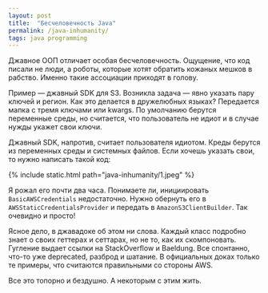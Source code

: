 ```yaml
---
layout: post
title:  "Бесчеловечность Java"
permalink: /java-inhumanity/
tags: java programming
---
```


Джавное ООП отличает особая бесчеловечность. Ощущение, что код писали не
люди, а роботы, которые хотят обратить кожаных мешков в рабство. Именно такие
ассоциации приходят в голову.

Пример — джавный SDK для S3. Возникла задача — явно указать пару ключей и
регион. Как это делается в дружелюбных языках? Передается мапка с тремя
ключами или kwargs. По умолчанию берутся переменные среды, но считается, что
пользователь не идиот и в случае нужды укажет свои ключи.

Джавный SDK, напротив, считает пользователя идиотом. Креды берутся из
переменных среды и системных файлов. Если хочешь указать свои, то нужно
написать такой код:

{% include static.html path="java-inhumanity/1.jpeg" %}

Я рожал его почти два часа. Понимаете ли, инициировать `BasicAWSCredentials`
недостаточно. Нужно обернуть его в `AWSStaticCredentialsProvider` и передать в
`AmazonS3ClientBuilder`. Так очевидно и просто!

Ясное дело, в джавадоке об этом ни слова. Каждый класс подробно знает о своих
геттерах и сеттарах, но не то, как их скомпоновать. Гугление выдает ссылки на
StackOverflow и Baeldung. Все спонтанно, что-то уже deprecated, разброд и
шатание.  В официальных доках только те примеры, что считаются правильными со
стороны AWS.

Все это топорно и бездушно. А некоторым с этим жить.
